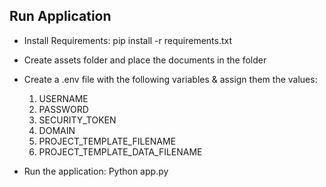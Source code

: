 ## Run Application

* Install Requirements: pip install -r requirements.txt
* Create assets folder and place the documents in the folder
* Create a .env file with the following variables & assign them the values:
    1. USERNAME
    2. PASSWORD
    3. SECURITY_TOKEN
    4. DOMAIN
    5. PROJECT_TEMPLATE_FILENAME
    6. PROJECT_TEMPLATE_DATA_FILENAME

* Run the application: Python app.py

